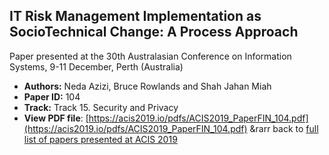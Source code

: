 ## IT Risk Management Implementation as SocioTechnical Change: A Process Approach

Paper presented at the 30th Australasian Conference on Information Systems, 9-11 December, Perth (Australia)
- **Authors:** Neda Azizi, Bruce Rowlands and Shah Jahan Miah
- **Paper ID:** 104
- **Track:** Track 15. Security and Privacy
- **View PDF file**: [https://acis2019.io/pdfs/ACIS2019_PaperFIN_104.pdf](https://acis2019.io/pdfs/ACIS2019_PaperFIN_104.pdf)
&rarr back to [full list of papers presented at ACIS 2019](https://acis2019.io/)
